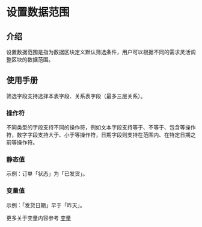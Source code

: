 # 设置数据范围

## 介绍

设置数据范围是指为数据区块定义默认筛选条件，用户可以根据不同的需求灵活调整区块的数据范围。

## 使用手册


筛选字段支持选择本表字段、关系表字段（最多三层关系）。


### 操作符

不同类型的字段支持不同的操作符，例如文本字段支持等于、不等于、包含等操作符，数字字段支持大于、小于等操作符，日期字段则支持在范围内、在特定日期之前等操作符。



### 静态值

示例：订单「状态」为「已发货」。


### 变量值

示例：「发货日期」早于「昨天」。

更多关于变量内容参考 [变量](/handbook/ui/variables)